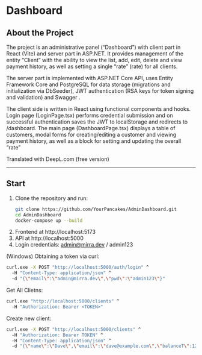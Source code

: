 # Dashboard 

## About the Project

The project is an administrative panel (“Dashboard”) with client part in React (Vite) and server part in ASP.NET. It provides management of the entity “Client” with the ability to view the list, add, edit, delete and view payment history, as well as setting a single “rate” (rate) for all clients.

The server part is implemented with ASP.NET Core API, uses Entity Framework Core and PostgreSQL for data storage (migrations and initialization via DbSeeder), JWT authentication (RSA keys for token signing and validation) and Swagger .

The client side is written in React using functional components and hooks. Login page (LoginPage.tsx) performs credential submission and on successful authentication saves the JWT to localStorage and redirects to /dashboard. The main page (DashboardPage.tsx) displays a table of customers, modal forms for creating/editing a customer and viewing payment history, as well as a block for setting and updating the overall “rate”

Translated with DeepL.com (free version)

---

## Start

1. Clone the repository and run:  
   ```bash
   git clone https://github.com/YourPancakes/AdminDashboard.git
   cd AdminDashboard
   docker-compose up --build

2. Frontend at http://localhost:5173  
3. API at http://localhost:5000  
4. Login credentials: admin@mirra.dev / admin123  

(Windows)
Obtaining a token via curl:
```bash
curl.exe -X POST "http://localhost:5000/auth/login" ^
  -H "Content-Type: application/json" ^
  -d "{\"email\":\"admin@mirra.dev\",\"pwd\":\"admin123\"}"
```
Get All Clietns:
```bash
curl.exe "http://localhost:5000/clients" ^
  -H "Authorization: Bearer <TOKEN>"
```
Create new client:
```bash
curl.exe -X POST "http://localhost:5000/clients" ^
  -H "Authorization: Bearer TOKEN" ^ 
  -H "Content-Type: application/json" ^  
  -d "{\"name\":\"Dave\",\"email\":\"dave@example.com\",\"balanceT\":123.45}"
